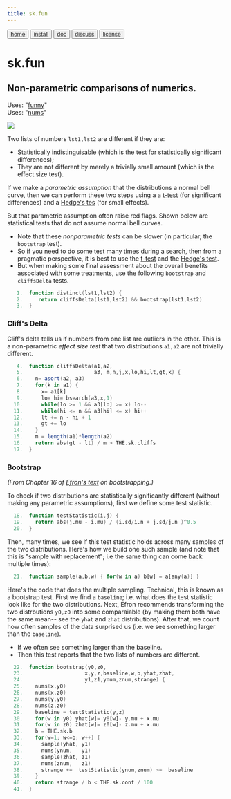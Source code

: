 ```yaml
---
title: sk.fun
---
```


<button class="button button1"><a href="/fun/index">home</a></button>   <button class="button button2"><a href="/fun/INSTALL">install</a></button>   <button class="button button1"><a href="/fun/ABOUT">doc</a></button>   <button class="button button2"><a href="http://github.com/timm/fun/issues">discuss</a></button>    <button class="button button1"><a href="/fun/LICENSE">license</a></button> <br>



# sk.fun

## Non-parametric comparisons of numerics.

Uses:  "[funny](funny)"<br>
Uses:  "[nums](nums)"<br>

<img src="http://yuml.me/diagram/plain;dir:lr/class/[Array1]-.-[note: sk(){bg:cornsilk}]]-.-[Array2]">

Two lists of numbers `lst1,lst2` are different if they are:

- Statistically indistinguisable (which is the test for statistically significant differences);
- They are not different by merely a trivially small amount (which is the effect size test).

If we make a _parametric assumption_ that the distributions a normal bell curve, then we can perform
these two steps using a a [t-test](nums#ttest) (for significant differences) and a 
[Hedge's tes](nums#hedges) (for small effects).

But 
that parametric assumption often raise red flags. Shown below are statistical tests that do not assume normal bell curves.

- Note that these _nonparametric tests_ can be slower (in particular, the `bootstrap` test). 
- So if you need to do some
test many times during a search, then from a pragmatic perspective,
it is best to use 
the  [t-test](nums#ttest) and the
[Hedge's test](nums#hedges). 
- But when making some final assessment about the overall benefits associated
with some treatments, use the following `bootstrap` and `cliffsDelta` tests.

```awk
   1.  function distinct(lst1,lst2) {
   2.     return cliffsDelta(lst1,lst2) && bootstrap(lst1,lst2)
   3.  }
```

### Cliff's Delta

Cliff's delta tells us if numbers from one list are outliers in the other.
This is a non-parametric _effect size test_ that two distributions `a1,a2` are not trivially different.

```awk
   4.  function cliffsDelta(a1,a2,
   5.                       a3, m,n,j,x,lo,hi,lt,gt,k) {
   6.    n= asort(a2, a3)
   7.    for(k in a1) {
   8.      x= a1[k]
   9.      lo= hi= bsearch(a3,x,1)
  10.      while(lo >= 1 && a3[lo] >= x) lo--
  11.      while(hi <= n && a3[hi] <= x) hi++
  12.      lt += n - hi + 1
  13.      gt += lo 
  14.    }
  15.    m = length(a1)*length(a2)
  16.    return abs(gt - lt) / m > THE.sk.cliffs
  17.  }
```

### Bootstrap

_(From Chapter 16 of [Efron's text](REFS#efron-1993) on bootstrapping.)_

To check if two distributions are statistically significantly
different (without making any parametric assumptions),
first we define some
test statistic.

```awk
  18.  function testStatistic(i,j) { 
  19.    return abs(j.mu - i.mu) / (i.sd/i.n + j.sd/j.n )^0.5 
  20.  }
```

Then, many times, we see if this test statistic holds across many
samples of the two distributions.  Here's how we build one such
sample (and note that this is "sample with replacement"; i.e the
same thing can come back multiple times):

```awk
  21.  function sample(a,b,w) { for(w in a) b[w] = a[any(a)] }
```

Here's the code that does the multiple sampling. Technical, this
is known as a bootstrap test.  First we find a `baseline`; i.e.
what does the test statistic look like for the two distributions.
Next, Efron recommends transforming  the two distrbutions `y0,z0`
into some comparaiable (by making them both have the same mean--
see the `yhat` and `zhat` distributions).  After that, we count how
often samples of the data  surprised us (i.e. we see something
larger than the `baseline`).

- If we often see something larger than the baseline.
- Then this test reports that the two lists of numbers are different.

```awk
  22.  function bootstrap(y0,z0,   
  23.                    x,y,z,baseline,w,b,yhat,zhat,
  24.                    y1,z1,ynum,znum,strange) {
  25.    nums(x,y0)
  26.    nums(x,z0)
  27.    nums(y,y0)
  28.    nums(z,z0)
  29.    baseline = testStatistic(y,z)
  30.    for(w in y0) yhat[w]= y0[w]- y.mu + x.mu 
  31.    for(w in z0) zhat[w]= z0[w]- z.mu + x.mu 
  32.    b = THE.sk.b
  33.    for(w=1; w<=b; w++) { 
  34.      sample(yhat, y1) 
  35.      nums(ynum,   y1)
  36.      sample(zhat, z1) 
  37.      nums(znum,   z1)
  38.      strange +=  testStatistic(ynum,znum) >=  baseline
  39.    }
  40.    return strange / b < THE.sk.conf / 100
  41.  }
```
